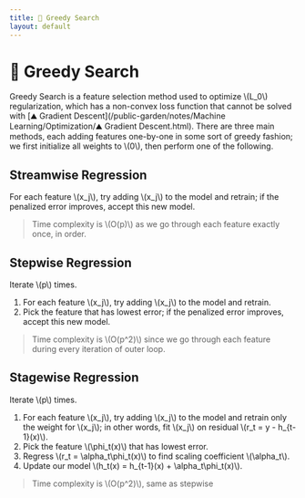 ```yaml
---
title: 🔎 Greedy Search
layout: default
---
```


# 🔎 Greedy Search

Greedy Search is a feature selection method used to optimize \\(L_0\\) regularization, which has a non-convex loss function that cannot be solved with [⛰️ Gradient Descent](/public-garden/notes/Machine Learning/Optimization/⛰️ Gradient Descent.html). There are three main methods, each adding features one-by-one in some sort of greedy fashion; we first initialize all weights to \\(0\\), then perform one of the following.

## Streamwise Regression
For each feature \\(x_j\\), try adding \\(x_j\\) to the model and retrain; if the penalized error improves, accept this new model.

> Time complexity is \\(O(p)\\) as we go through each feature exactly once, in order.

## Stepwise Regression
Iterate \\(p\\) times.
1. For each feature \\(x_j\\), try adding \\(x_j\\) to the model and retrain.
2. Pick the feature that has lowest error; if the penalized error improves, accept this new model.

> Time complexity is \\(O(p^2)\\) since we go through each feature during every iteration of outer loop.

## Stagewise Regression
Iterate \\(p\\) times.
1. For each feature \\(x_j\\), try adding \\(x_j\\) to the model and retrain only the weight for \\(x_j\\); in other words, fit \\(x_j\\) on residual \\(r_t = y - h_{t-1}(x)\\).
2. Pick the feature \\(\phi_t(x)\\) that has lowest error.
3. Regress \\(r_t = \alpha_t\phi_t(x)\\) to find scaling coefficient \\(\alpha_t\\).
4. Update our model \\(h_t(x) = h_{t-1}(x) + \alpha_t\phi_t(x)\\).

> Time complexity is \\(O(p^2)\\), same as stepwise